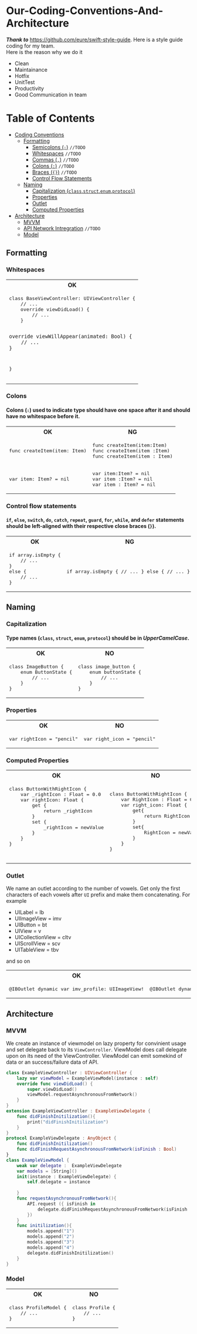 # Our-Coding-Conventions-And-Architecture
***Thank to*** https://github.com/eure/swift-style-guide. Here is a style guide coding for my team.  
Here is the reason why we do it
- Clean
- Maintainance
- Hotfix
- UnitTest
- Productivity
- Good Communication in team
# Table of Contents
- [Coding Conventions](#coding-conventions)
    - [Formatting](#formatting)
        - [Semicolons (`;`)](#semicolons) `//TODO`
        - [Whitespaces](#whitespaces) `//TODO`
        - [Commas (`,`)](#commas) `//TODO`
        - [Colons (`:`)](#colons) `//TODO`
        - [Braces (`{}`)](#braces) `//TODO`
        - [Control Flow Statements](#control-flow-statements)
    - [Naming](#naming)
        - [Capitalization (`class`,`struct`,`enum`,`protocol`)](#capitalization)
        - [Properties](#properties)
        - [Outlet](#outlet)
        - [Computed Properties](#computed-properties)
- [Architecture](#architecture)
    - [MVVM](#mvvm)
    - [API Network Intregration](#apinetworkintregration) `//TODO`
    - [Model](#model)
## Formatting
### Whitespaces 
<table>
<tr><th>OK</th></tr>
<tr>
<td><pre lang=swift>
class BaseViewController: UIViewController {
    // ...
    override viewDidLoad() {
        // ...
    }

    override viewWillAppear(animated: Bool) {
        // ...
    }
}
</pre>
</tr>
</table> 

### Colons  
#### Colons (`:`)  used to indicate type should have one space after it and should have no whitespace before it.
<table>
<tr><th>OK</th><th>NG</th></tr>
<tr>
<td><pre lang=swift>
func createItem(item: Item)
</pre></td>
<td><pre lang=swift>
func createItem(item:Item)
func createItem(item :Item)
func createItem(item : Item)
</pre></td>
</tr>
<tr>
<td><pre lang=swift>
var item: Item? = nil
</pre></td>
<td><pre lang=swift>
var item:Item? = nil
var item :Item? = nil
var item : Item? = nil
</pre></td>
</tr>
</table>

### Control flow statements
#### `if`, `else`, `switch`, `do`, `catch`, `repeat`, `guard`, `for`, `while`, and `defer` statements should be left-aligned with their respective close braces (`}`).
<table>
<tr><th>OK</th><th>NG</th></tr>
<tr>
<td><pre lang=swift>
if array.isEmpty {
    // ...
}
else {
    // ...
}
</pre></td>
<td><pre lang=swift>

if array.isEmpty {
    // ...
} else {
    // ...
}
</pre></td>
</tr>
</table> 

## Naming 
### Capitalization
#### Type names (`class`, `struct`, `enum`, `protocol`) should be in *UpperCamelCase*. 
<table>
<tr><th>OK</th><th>NO</th></tr>
<tr>
<td><pre lang=swift>
class ImageButton {
    enum ButtonState {
        // ...
    }
}
</pre></td>
<td><pre lang=swift>
class image_button {
    enum buttonState {
        // ...
    }
}
</pre></td>
</tr>
</table>

### Properties
<table>
<tr><th>OK</th><th>NO</th></tr>
<tr>
<td><pre lang=swift>
var rightIcon = "pencil"
</pre></td>
<td><pre lang=swift>
var right_icon = "pencil"
</pre></td>
</tr>
</table>


### Computed Properties
<table>
<tr><th>OK</th><th>NO</th></tr>
<tr>
<td><pre lang=swift>
class ButtonWithRightIcon { 
    var _rightIcon : Float = 0.0
    var rightIcon: Float {
        get {
            return _rightIcon
        }
        set {
            _rightIcon = newValue
        }
    }
}

</pre></td>
<td><pre lang=swift>
class ButtonWithRightIcon {  
    var RightIcon : Float = 0.0
    var right_icon: Float {
        get{
            return RightIcon
        }
        set{
            RightIcon = newValue
        }
    }
}
</pre></td>
</tr>
</table>

### Outlet
We name an outlet according to the number of vowels. Get only the first characters of each vowels after `UI` prefix and make them concatenating. For example  
- UILabel = lb
- UIImageView = imv
- UIButton = bt
- UIView = v
- UICollectionView = cltv
- UIScrollView = scv  
- UITableView = tbv

and so on
<table>
<tr><th>OK</th><th>NO</th></tr>
<tr>
<td><pre lang=swift>
@IBOutlet dynamic var imv_profile: UIImageView!
</pre></td>
<td><pre lang=swift>
@IBOutlet dynamic var profileImageZView: UIImageView!
</pre></td>
</tr>
</table>  
  
## Architecture
### MVVM
We create an instance of viewmodel on lazy property for convinient usage and set delegate back to its `ViewController`. ViewModel does call delegate upon on its need of the ViewController. ViewModel can emit somekind of data or an success/failure data of API.
```swift
class ExampleViewController : UIViewController {
    lazy var viewModel = ExampleViewModel(instance : self)
    override func viewDidLoad() {
        super.viewDidLoad()
        viewModel.requestAsynchronousFromNetwork()
    }
}
extension ExampleViewController : ExampleViewDelegate {
    func didFinishInitilization(){
        print("didFinishInitilization")
    }
}
protocol ExampleViewDelegate : AnyObject {
    func didFinishInitilization()
    func didFinishRequestAsynchronousFromNetwork(isFinish : Bool)
}
class ExampleViewModel {
    weak var delegate :  ExampleViewDelegate
    var models = [String]()
    init(instance : ExampleViewDelegate) {
        self.delegate = instance
        
    }
    func requestAsynchronousFromNetwork(){
        API.request ({ isFinish in 
            delegate.didFinishRequestAsynchronousFromNetwork(isFinish : isFinish)
        })
    }
    func initilization(){
        models.append("1")
        models.append("2")
        models.append("3")
        models.append("4")
        delegate.didFinishInitilization()
    }
} 
```

### Model
<table>
<tr><th>OK</th><th>NO</th></tr>
<tr>
<td><pre lang=swift>
class ProfileModel {
    // ...
}
</pre></td>
<td><pre lang=swift>
class Profile {
    // ...
}
</pre></td>
</tr>
</table>